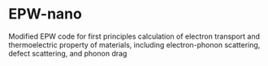 # EPW-nano
Modified EPW code for first principles calculation of electron transport and thermoelectric property of materials, including electron-phonon scattering, defect scattering, and phonon drag
